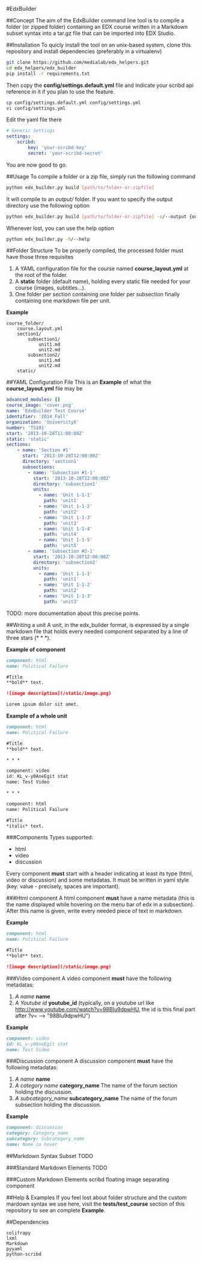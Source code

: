 #EdxBuilder

##Concept
The aim of the EdxBuilder command line tool is to compile a folder (or zipped folder) containing an EDX course written in a Markdown subset syntax into a tar.gz file that can be imported into EDX Studio.

##Installation
To quicly install the tool on an unix-based system, clone this repository and install dependencies (preferably in a virtualenv)

```bash
git clone https://github.com/medialab/edx_helpers.git
cd edx_helpers/edx_builder
pip install -r requirements.txt
```

Then copy the **config/settings.default.yml** file and indicate your scribd api reference in it if you plan to use the feature.

```bash
cp config/settings.default.yml config/settings.yml
vi config/settings.yml
```

Edit the yaml file there

```yaml
# Generic Settings
settings:
    scribd:
        key: 'your-scribd-key'
        secret: 'your-scribd-secret'
```

You are now good to go.

##Usage
To compile a folder or a zip file, simply run the following command

```bash
python edx_builder.py build [path/to/folder-or-zipfile]
```

It will compile to an *output/* folder. If you want to specify the output directory use the following option

```bash
python edx_builder.py build [path/to/folder-or-zipfile] -o/--output {output/directory}
```

Whenever lost, you can use the help option

```bash
python edx_builder.py -h/--help
```

##Folder Structure
To be properly compiled, the processed folder must have those three requisites

1. A YAML configuration file for the course named **course_layout.yml** at the root of the folder.
2. A **static** folder (default name), holding every static file needed for your course (images, subtitles...).
3. One folder per section containing one folder per subsection finally containing one markdown file per unit.

**Example**

    course_folder/
        course.layout.yml
        section1/
            subsection1/
                unit1.md
                unit2.md
            subsection2/
                unit1.md
                unit2.md
        static/

##YAML Configuration File
This is an **Example** of what the **course_layout.yml** file may be

```yaml
advanced_modules: []
course_image: 'cover.png'
name: 'EdxBuilder Test Course'
identifier: '2014_Fall'
organization: 'UniversityX'
number: 'TS101'
start: '2013-10-28T11:00:00Z'
static: 'static'
sections:
    - name: 'Section #1'
      start: '2013-10-28T12:00:00Z'
      directory: 'section1'
      subsections:
        - name: 'Subsection #1-1'
          start: '2013-10-28T12:00:00Z'
          directory: 'subsection1'
          units:
            - name: 'Unit 1-1-1'
              path: 'unit1'
            - name: 'Unit 1-1-2'
              path: 'unit2'
            - name: 'Unit 1-1-3'
              path: 'unit3'
            - name: 'Unit 1-1-4'
              path: 'unit4'
            - name: 'Unit 1-1-5'
              path: 'unit5'
        - name: 'Subsection #2-1'
          start: '2013-10-28T12:00:00Z'
          directory: 'subsection2'
          units:
            - name: 'Unit 1-1-1'
              path: 'unit1'
            - name: 'Unit 1-1-2'
              path: 'unit2'
            - name: 'Unit 1-1-3'
              path: 'unit3'
```
TODO: more documentation about this precise points.

##Writing a unit
A unit, in the edx_builder format, is expressed by a single markdown file that holds every needed component separated by a line of three stars (* * *).

**Example of component**

```markdown
component: html
name: Political Failure

#Title
**bold** text.

![image description](/static/image.png)

Lorem ipsum dolor sit amet.
```

**Example of a whole unit**

```markdown
component: html
name: Political Failure

#Title
**bold** text.

* * *

component: video
id: KL_v-y0AneEgit stat
name: Test Video

* * *

component: html
name: Political Failure

#Title
*italic* text.
```

###Components
Types supported:

* html
* video
* discussion

Every component **must** start with a header indicating at least its type (html, video or discussion) and some metadatas. It must be written in yaml style (key: value - precisely, spaces are important).

###Html component
A html component **must** have a name metadata (this is the name displayed while hovering on the menu bar of edx in a subsection). After this name is given, write every needed piece of text in markdown.

**Example**

```markdown
component: html
name: Political Failure

#Title
**bold** text.

![image description](/static/image.png)
```

###Video component
A video component **must** have the following metadatas:

1. *A name* **name**
2. *A Youtube id* **youtube_id** (typically, on a youtube url like http://www.youtube.com/watch?v=98BIu9dpwHU, the id is this final part after ?v= --> "98BIu9dpwHU")

**Example**

```markdown
component: video
id: KL_v-y0AneEgit stat
name: Test Video
```

###Discussion component
A discussion component **must** have the following metadatas:

1. *A name* **name**
2. *A category name* **category_name** The name of the forum section holding the discussion.
3. *A subcategory_name* **subcategory_name** The name of the forum subsection holding the discussion.

**Example**

```markdown
component: discussion
category: Category_name
subcategory: Subcategory_name
name: Name in hover
```

##Markdown Syntax Subset
TODO

###Standard Markdown Elements
TODO

###Custom Markdown Elements
scribd
floating image
separating component

##Help & Examples
If you feel lost about folder structure and the custom mardown syntax we use here, visit the **tests/test_course** section of this repository to see an complete **Example**.

##Dependencies

    colifrapy
    lxml
    Markdown
    pyyaml
    python-scribd
